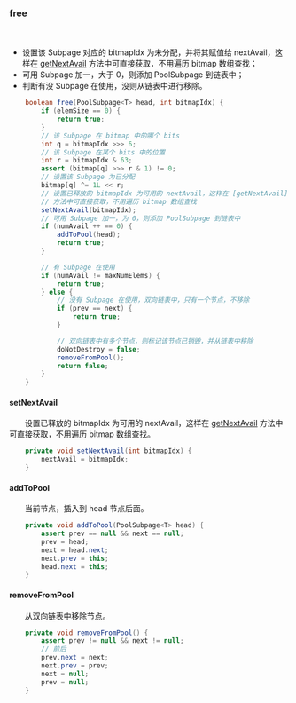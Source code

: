 ### free
　　
- 设置该 Subpage 对应的 bitmapIdx 为未分配，并将其赋值给 nextAvail，这样在 [getNextAvail]() 方法中可直接获取，不用遍历 bitmap 数组查找；
- 可用 Subpage 加一，大于 0，则添加 PoolSubpage 到链表中；
- 判断有没 Subpage 在使用，没则从链表中进行移除。

```java
    boolean free(PoolSubpage<T> head, int bitmapIdx) {
        if (elemSize == 0) {
            return true;
        }
        // 该 Subpage 在 bitmap 中的哪个 bits
        int q = bitmapIdx >>> 6;
        // 该 Subpage 在某个 bits 中的位置
        int r = bitmapIdx & 63;
        assert (bitmap[q] >>> r & 1) != 0;
        // 设置该 Subpage 为已分配
        bitmap[q] ^= 1L << r;
        // 设置已释放的 bitmapIdx 为可用的 nextAvail，这样在 [getNextAvail]()
        // 方法中可直接获取，不用遍历 bitmap 数组查找
        setNextAvail(bitmapIdx);
        // 可用 Subpage 加一，为 0，则添加 PoolSubpage 到链表中
        if (numAvail ++ == 0) {
            addToPool(head);
            return true;
        }

        // 有 Subpage 在使用
        if (numAvail != maxNumElems) {
            return true;
        } else {
            // 没有 Subpage 在使用，双向链表中，只有一个节点，不移除
            if (prev == next) {
                return true;
            }

            // 双向链表中有多个节点，则标记该节点已销毁，并从链表中移除
            doNotDestroy = false;
            removeFromPool();
            return false;
        }
    }
```

#### setNextAvail
　　设置已释放的 bitmapIdx 为可用的 nextAvail，这样在 [getNextAvail]() 方法中可直接获取，不用遍历 bitmap 数组查找。

```java
    private void setNextAvail(int bitmapIdx) {
        nextAvail = bitmapIdx;
    }
```

#### addToPool
　　当前节点，插入到 head 节点后面。

```java
    private void addToPool(PoolSubpage<T> head) {
        assert prev == null && next == null;
        prev = head;
        next = head.next;
        next.prev = this;
        head.next = this;
    }
```

#### removeFromPool
　　从双向链表中移除节点。

```java
    private void removeFromPool() {
        assert prev != null && next != null;
        // 前后
        prev.next = next;
        next.prev = prev;
        next = null;
        prev = null;
    }
```